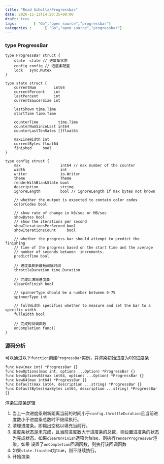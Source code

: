 ```yaml
---
title: "Read Schollz/Progressbar"
date: 2020-11-13T14:20:35+08:00
draft: true
tags:        [ "Go","open source","progressbar"]
categories :      [ "Go","open source","progressbar"]
---
```


### type ProgressBar
```
type ProgressBar struct {
    state  state // 进度条状态
    config config // 进度条配置
    lock   sync.Mutex
}

type state struct {
    currentNum        int64
    currentPercent    int
    lastPercent       int
    currentSaucerSize int
    
    lastShown time.Time
    startTime time.Time
    
    counterTime         time.Time
    counterNumSinceLast int64
    counterLastTenRates []float64
    
    maxLineWidth int
    currentBytes float64
    finished     bool
}

type config struct {
    max                  int64 // max number of the counter
    width                int
    writer               io.Writer
    theme                Theme
    renderWithBlankState bool
    description          string
    ignoreLength         bool // ignoreLength if max bytes not known
    
    // whether the output is expected to contain color codes
    colorCodes bool
    
    // show rate of change in kB/sec or MB/sec
    showBytes bool
    // show the iterations per second
    showIterationsPerSecond bool
    showIterationsCount     bool
    
    // whether the progress bar should attempt to predict the finishing
    // time of the progress based on the start time and the average
    // number of seconds between  increments.
    predictTime bool
    
    // 进度条刷新最短间隔时间
    throttleDuration time.Duration
    
    // 完成后清除进度条
    clearOnFinish bool
    
    // spinnerType should be a number between 0-75
    spinnerType int
    
    // fullWidth specifies whether to measure and set the bar to a specific width
    fullWidth bool
    
    // 完成时回调函数
    onCompletion func()             
}
```

### 源码分析
可以通过以下`function`创建`ProgressBar`实例，并渲染初始进度为0的进度条
```
func New(max int) *ProgressBar {}
func NewOptions(max int, options ...Option) *ProgressBar {}
func NewOptions64(max int64, options ...Option) *ProgressBar {}
func New64(max int64) *ProgressBar {}
func Default(max int64, description ...string) *ProgressBar {}
func DefaultBytes(maxBytes int64, description ...string) *ProgressBar {}
```

渲染进度条逻辑
1. 当上一次进度条刷新距离当前的时间小于`config.throttleDuration`且当前进度数小于进度条总数时不继续执行。
2. 清理进度条。即输出空格以填充当前行。
3. 进度条状态是未完成，且当前进度数大于进度条的总数，则设置进度条的状态为完成状态。如果`clearOnFinish`选项为false，则执行`renderProgressBar`渲染。如果
设置了`onCompletion`回调函数，则执行该回调函数
4. 如果`state.finished`为true，则不继续执行。
5. 开始渲染